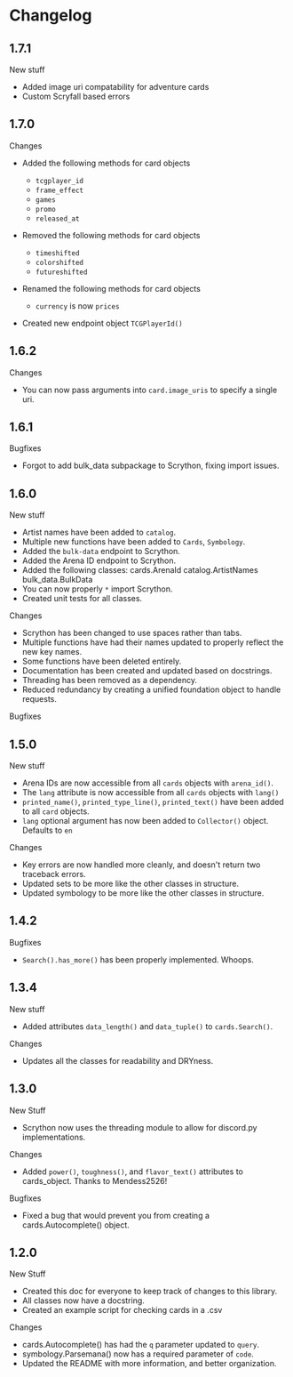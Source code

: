 # Changelog

## 1.7.1
New stuff
- Added image uri compatability for adventure cards
- Custom Scryfall based errors

## 1.7.0

Changes
- Added the following methods for card objects
    - `tcgplayer_id`
    - `frame_effect`
    - `games`
    - `promo`
    - `released_at`
- Removed the following methods for card objects
    - `timeshifted`
    - `colorshifted`
    - `futureshifted`
- Renamed the following methods for card objects
    - `currency` is now `prices`

- Created new endpoint object `TCGPlayerId()`

## 1.6.2

Changes
- You can now pass arguments into `card.image_uris` to specify a single uri.

## 1.6.1

Bugfixes
- Forgot to add bulk_data subpackage to Scrython, fixing import issues.

## 1.6.0

New stuff
- Artist names have been added to `catalog`.
- Multiple new functions have been added to `Cards`, `Symbology`.
- Added the `bulk-data` endpoint to Scrython.
- Added the Arena ID endpoint to Scrython.
- Added the following classes:
    cards.ArenaId
    catalog.ArtistNames
    bulk_data.BulkData
- You can now properly `*` import Scrython.
- Created unit tests for all classes.

Changes
- Scrython has been changed to use spaces rather than tabs.
- Multiple functions have had their names updated to properly reflect the new key names.
- Some functions have been deleted entirely.
- Documentation has been created and updated based on docstrings.
- Threading has been removed as a dependency.
- Reduced redundancy by creating a unified foundation object to handle requests.

Bugfixes

## 1.5.0

New stuff

- Arena IDs are now accessible from all `cards` objects with `arena_id()`.
- The `lang` attribute is now accessible from all `cards` objects with `lang()`
- `printed_name()`, `printed_type_line()`, `printed_text()` have been added to all `card`
    objects.
- `lang` optional argument has now been added to `Collector()` object. Defaults to `en`

Changes

- Key errors are now handled more cleanly, and doesn't return two traceback errors.
- Updated sets to be more like the other classes in structure.
- Updated symbology to be more like the other classes in structure.

## 1.4.2

Bugfixes

- `Search().has_more()` has been properly implemented. Whoops.

## 1.3.4

New stuff

- Added attributes `data_length()` and `data_tuple()` to `cards.Search()`.

Changes

- Updates all the classes for readability and DRYness.

## 1.3.0

New Stuff

- Scrython now uses the threading module to allow for discord.py implementations.

Changes

- Added `power()`, `toughness()`, and `flavor_text()` attributes to cards_object. Thanks to Mendess2526!

Bugfixes

- Fixed a bug that would prevent you from creating a cards.Autocomplete() object.

## 1.2.0

New Stuff

- Created this doc for everyone to keep track of changes to this library.
- All classes now have a docstring.
- Created an example script for checking cards in a .csv

Changes

- cards.Autocomplete() has had the `q` parameter updated to `query`.
- symbology.Parsemana() now has a required parameter of `code`.
- Updated the README with more information, and better organization.
